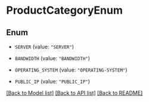 # ProductCategoryEnum

## Enum


* `SERVER` (value: `"SERVER"`)

* `BANDWIDTH` (value: `"BANDWIDTH"`)

* `OPERATING_SYSTEM` (value: `"OPERATING-SYSTEM"`)

* `PUBLIC_IP` (value: `"PUBLIC_IP"`)


[[Back to Model list]](../README.md#documentation-for-models) [[Back to API list]](../README.md#documentation-for-api-endpoints) [[Back to README]](../README.md)


